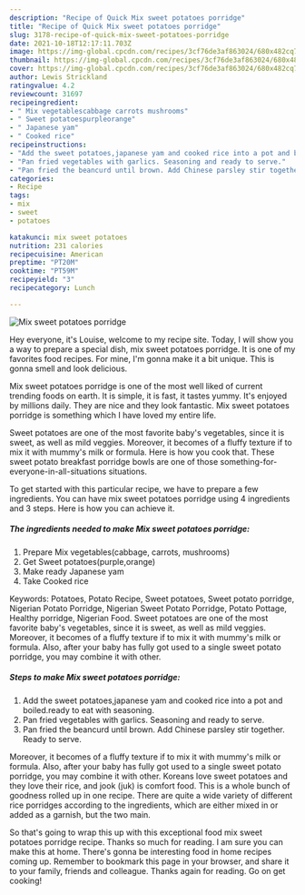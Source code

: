 ```yaml
---
description: "Recipe of Quick Mix sweet potatoes porridge"
title: "Recipe of Quick Mix sweet potatoes porridge"
slug: 3178-recipe-of-quick-mix-sweet-potatoes-porridge
date: 2021-10-18T12:17:11.703Z
image: https://img-global.cpcdn.com/recipes/3cf76de3af863024/680x482cq70/mix-sweet-potatoes-porridge-recipe-main-photo.jpg
thumbnail: https://img-global.cpcdn.com/recipes/3cf76de3af863024/680x482cq70/mix-sweet-potatoes-porridge-recipe-main-photo.jpg
cover: https://img-global.cpcdn.com/recipes/3cf76de3af863024/680x482cq70/mix-sweet-potatoes-porridge-recipe-main-photo.jpg
author: Lewis Strickland
ratingvalue: 4.2
reviewcount: 31697
recipeingredient:
- " Mix vegetablescabbage carrots mushrooms"
- " Sweet potatoespurpleorange"
- " Japanese yam"
- " Cooked rice"
recipeinstructions:
- "Add the sweet potatoes,japanese yam and cooked rice into a pot and boiled.ready to eat with seasoning."
- "Pan fried vegetables with garlics. Seasoning and ready to serve."
- "Pan fried the beancurd until brown. Add Chinese parsley stir together. Ready to serve."
categories:
- Recipe
tags:
- mix
- sweet
- potatoes

katakunci: mix sweet potatoes 
nutrition: 231 calories
recipecuisine: American
preptime: "PT20M"
cooktime: "PT59M"
recipeyield: "3"
recipecategory: Lunch

---
```



![Mix sweet potatoes porridge](https://img-global.cpcdn.com/recipes/3cf76de3af863024/680x482cq70/mix-sweet-potatoes-porridge-recipe-main-photo.jpg)

Hey everyone, it's Louise, welcome to my recipe site. Today, I will show you a way to prepare a special dish, mix sweet potatoes porridge. It is one of my favorites food recipes. For mine, I'm gonna make it a bit unique. This is gonna smell and look delicious.

Mix sweet potatoes porridge is one of the most well liked of current trending foods on earth. It is simple, it is fast, it tastes yummy. It's enjoyed by millions daily. They are nice and they look fantastic. Mix sweet potatoes porridge is something which I have loved my entire life.

Sweet potatoes are one of the most favorite baby&#39;s vegetables, since it is sweet, as well as mild veggies. Moreover, it becomes of a fluffy texture if to mix it with mummy&#39;s milk or formula. Here is how you cook that. These sweet potato breakfast porridge bowls are one of those something-for-everyone-in-all-situations situations.


To get started with this particular recipe, we have to prepare a few ingredients. You can have mix sweet potatoes porridge using 4 ingredients and 3 steps. Here is how you can achieve it.

<!--inarticleads1-->

##### The ingredients needed to make Mix sweet potatoes porridge:

1. Prepare  Mix vegetables(cabbage, carrots, mushrooms)
1. Get  Sweet potatoes(purple,orange)
1. Make ready  Japanese yam
1. Take  Cooked rice


Keywords: Potatoes, Potato Recipe, Sweet potatoes, Sweet potato porridge, Nigerian Potato Porridge, Nigerian Sweet Potato Porridge, Potato Pottage, Healthy porridge, Nigerian Food. Sweet potatoes are one of the most favorite baby&#39;s vegetables, since it is sweet, as well as mild veggies. Moreover, it becomes of a fluffy texture if to mix it with mummy&#39;s milk or formula. Also, after your baby has fully got used to a single sweet potato porridge, you may combine it with other. 

<!--inarticleads2-->

##### Steps to make Mix sweet potatoes porridge:

1. Add the sweet potatoes,japanese yam and cooked rice into a pot and boiled.ready to eat with seasoning.
1. Pan fried vegetables with garlics. Seasoning and ready to serve.
1. Pan fried the beancurd until brown. Add Chinese parsley stir together. Ready to serve.


Moreover, it becomes of a fluffy texture if to mix it with mummy&#39;s milk or formula. Also, after your baby has fully got used to a single sweet potato porridge, you may combine it with other. Koreans love sweet potatoes and they love their rice, and jook (juk) is comfort food. This is a whole bunch of goodness rolled up in one recipe. There are quite a wide variety of different rice porridges according to the ingredients, which are either mixed in or added as a garnish, but the two main. 

So that's going to wrap this up with this exceptional food mix sweet potatoes porridge recipe. Thanks so much for reading. I am sure you can make this at home. There's gonna be interesting food in home recipes coming up. Remember to bookmark this page in your browser, and share it to your family, friends and colleague. Thanks again for reading. Go on get cooking!
